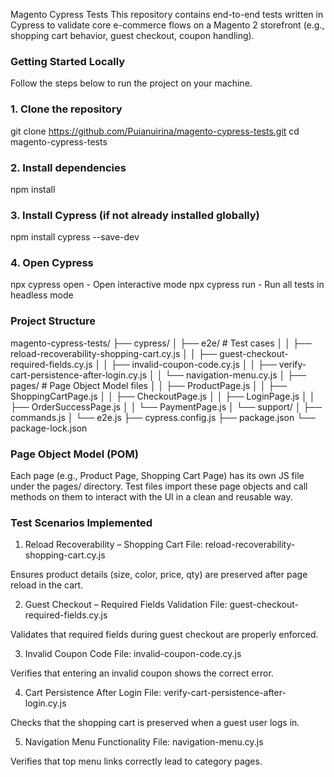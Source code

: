  Magento Cypress Tests
This repository contains end-to-end tests written in Cypress to validate core e-commerce flows on a Magento 2 storefront (e.g., shopping cart behavior, guest checkout, coupon handling).
### Getting Started Locally

Follow the steps below to run the project on your machine.

### 1. Clone the repository
git clone https://github.com/Puianuirina/magento-cypress-tests.git
cd magento-cypress-tests

### 2. Install dependencies
npm install

### 3. Install Cypress (if not already installed globally)
npm install cypress --save-dev

### 4. Open Cypress
npx cypress open - Open interactive mode
npx cypress run - Run all tests in headless mode

### Project Structure
magento-cypress-tests/
├── cypress/
│   ├── e2e/                # Test cases
│   │   ├── reload-recoverability-shopping-cart.cy.js
│   │   ├── guest-checkout-required-fields.cy.js
│   │   ├── invalid-coupon-code.cy.js
│   │   ├── verify-cart-persistence-after-login.cy.js
│   │   └── navigation-menu.cy.js
│   ├── pages/              # Page Object Model files
│   │   ├── ProductPage.js
│   │   ├── ShoppingCartPage.js
│   │   ├── CheckoutPage.js
│   │   ├── LoginPage.js
│   │   ├── OrderSuccessPage.js
│   │   └── PaymentPage.js
│   └── support/
│       ├── commands.js
│       └── e2e.js
├── cypress.config.js
├── package.json
└── package-lock.json

### Page Object Model (POM)
Each page (e.g., Product Page, Shopping Cart Page) has its own JS file under the pages/ directory. Test files import these page objects and call methods on them to interact with the UI in a clean and reusable way.

### Test Scenarios Implemented
1. Reload Recoverability – Shopping Cart
File: reload-recoverability-shopping-cart.cy.js

Ensures product details (size, color, price, qty) are preserved after page reload in the cart.

2. Guest Checkout – Required Fields Validation
File: guest-checkout-required-fields.cy.js

Validates that required fields during guest checkout are properly enforced.

3. Invalid Coupon Code
File: invalid-coupon-code.cy.js

Verifies that entering an invalid coupon shows the correct error.

4. Cart Persistence After Login
File: verify-cart-persistence-after-login.cy.js

Checks that the shopping cart is preserved when a guest user logs in.

5. Navigation Menu Functionality
File: navigation-menu.cy.js

Verifies that top menu links correctly lead to category pages.

